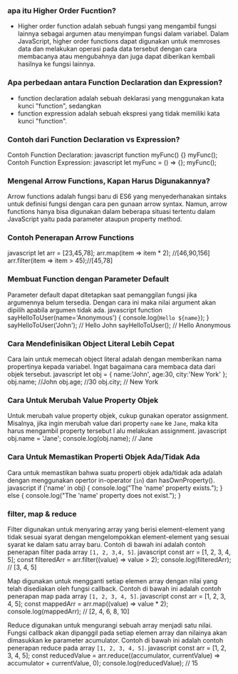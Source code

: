 ### apa itu Higher Order Fucntion?

- Higher order function adalah sebuah fungsi yang mengambil fungsi lainnya sebagai argumen atau menyimpan fungsi dalam variabel. Dalam JavaScript, higher order functions dapat digunakan untuk memroses data dan melakukan operasi pada data tersebut dengan cara membacanya atau mengubahnya dan juga dapat diberikan kembali hasilnya ke fungsi lainnya.

### Apa perbedaan antara Function Declaration dan Expression?

- function declaration adalah sebuah deklarasi yang menggunakan kata kunci "function", sedangkan
- function expression adalah sebuah ekspresi yang tidak memiliki kata kunci "function".

### Contoh dari Function Declaration vs Expression?

Contoh Function Declaration:
javascript
function myFunc() {}
myFunc();
Contoh Function Expression:
javascript
let myFunc = () => {};
myFunc();

### Mengenal Arrow Functions, Kapan Harus Digunakannya?

Arrow functions adalah fungsi baru di ES6 yang menyederhanakan sintaks untuk definisi fungsi dengan cara pen
gunaan arrow syntax. Namun, arrow functions hanya bisa digunakan dalam beberapa situasi tertentu
dalam JavaScript yaitu pada parameter ataupun property method.

### Contoh Penerapan Arrow Functions

javascript
let arr = [23,45,78];
arr.map(item => item \* 2); //[46,90,156]
arr.filter(item => item > 45);//[45,78]

### Membuat Function dengan Parameter Default

Parameter default dapat ditetapkan saat pemanggilan fungsi jika argumennya belum tersedia. Dengan
cara ini maka nilai argument akan dipilih apabila argumen tidak ada.
javascript
function sayHelloToUser(name='Anonymous') {
console.log(`Hello ${name}`);
}
sayHelloToUser('John'); // Hello John
sayHelloToUser(); // Hello Anonymous

### Cara Mendefinisikan Object Literal Lebih Cepat

Cara lain untuk memecah object literal adalah dengan memberikan nama propertinya kepada variabel. Ingat
bagaimana cara membaca data dari objek tersebut.
javascript
let obj = {
name:'John',
age:30,
city:'New York'
};
obj.name; //John
obj.age; //30
obj.city; // New York

### Cara Untuk Merubah Value Property Objek

Untuk merubah value property objek, cukup gunakan operator assignment. Misalnya, jika ingin
merubah value dari property `name` ke `Jane`, maka kita harus mengambil property tersebut l
alu melakukan assignment.
javascript
obj.name = 'Jane';
console.log(obj.name); // Jane

### Cara Untuk Memastikan Properti Objek Ada/Tidak Ada

Cara untuk memastikan bahwa suatu properti objek ada/tidak ada adalah dengan
menggunakan opertor in-operator (`in`) dan hasOwnProperty().
javascript
if ('name' in obj) {
console.log("The 'name' property exists.");
} else {
console.log("The 'name' property does not exist.");
}

### filter, map & reduce

Filter digunakan untuk menyaring array yang berisi element-element yang tidak sesuai syarat
dengan mengelompokkan element-element yang sesuai syarat ke dalam satu array baru. Contoh di bawah ini adalah contoh penerapan filter pada array `[1, 2, 3,4, 5]`.
javascript
const arr = [1, 2, 3, 4, 5];
const filteredArr = arr.filter((value) => value > 2);
console.log(filteredArr); // [3, 4, 5]

Map digunakan untuk mengganti setiap elemen array dengan nilai yang telah disediakan
oleh fungsi callback. Contoh di bawah ini adalah contoh penerapan map pada array `[1, 2, 3, 4, 5]`.
javascript
const arr = [1, 2, 3, 4, 5];
const mappedArr = arr.map((value) => value \* 2);
console.log(mappedArr); // [2, 4, 6, 8, 10]

Reduce digunakan untuk mengurangi sebuah array menjadi satu nilai. Fungsi callback akan dipanggil pada setiap elemen array dan nilainya akan dimasukkan ke parameter acumulator.
Contoh di bawah ini adalah contoh penerapan reduce pada array `[1, 2, 3, 4, 5]`.
javascript
const arr = [1, 2, 3, 4, 5];
const reducedValue = arr.reduce((accumulator, currentValue) => accumulator + currentValue, 0);
console.log(reducedValue); // 15
